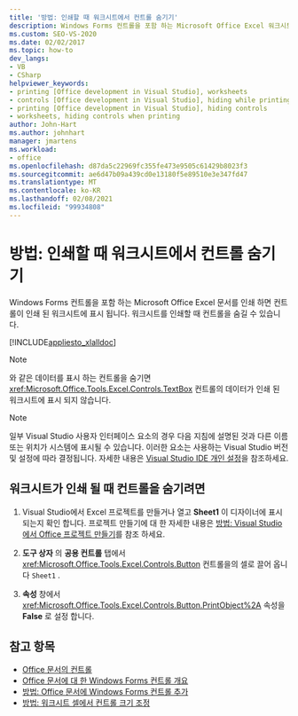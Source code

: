 ```yaml
---
title: '방법: 인쇄할 때 워크시트에서 컨트롤 숨기기'
description: Windows Forms 컨트롤을 포함 하는 Microsoft Office Excel 워크시트를 인쇄할 때 컨트롤을 숨길 수 있는 방법을 알아봅니다.
ms.custom: SEO-VS-2020
ms.date: 02/02/2017
ms.topic: how-to
dev_langs:
- VB
- CSharp
helpviewer_keywords:
- printing [Office development in Visual Studio], worksheets
- controls [Office development in Visual Studio], hiding while printing
- printing [Office development in Visual Studio], hiding controls
- worksheets, hiding controls when printing
author: John-Hart
ms.author: johnhart
manager: jmartens
ms.workload:
- office
ms.openlocfilehash: d87da5c22969fc355fe473e9505c61429b8023f3
ms.sourcegitcommit: ae6d47b09a439cd0e13180f5e89510e3e347fd47
ms.translationtype: MT
ms.contentlocale: ko-KR
ms.lasthandoff: 02/08/2021
ms.locfileid: "99934808"
---
```

# <a name="how-to-hide-controls-on-worksheets-when-printing"></a>방법: 인쇄할 때 워크시트에서 컨트롤 숨기기
  Windows Forms 컨트롤을 포함 하는 Microsoft Office Excel 문서를 인쇄 하면 컨트롤이 인쇄 된 워크시트에 표시 됩니다. 워크시트를 인쇄할 때 컨트롤을 숨길 수 있습니다.

 [!INCLUDE[appliesto_xlalldoc](../vsto/includes/appliesto-xlalldoc-md.md)]

> [!NOTE]
> 와 같은 데이터를 표시 하는 컨트롤을 숨기면 <xref:Microsoft.Office.Tools.Excel.Controls.TextBox> 컨트롤의 데이터가 인쇄 된 워크시트에 표시 되지 않습니다.

> [!NOTE]
> 일부 Visual Studio 사용자 인터페이스 요소의 경우 다음 지침에 설명된 것과 다른 이름 또는 위치가 시스템에 표시될 수 있습니다. 이러한 요소는 사용하는 Visual Studio 버전 및 설정에 따라 결정됩니다. 자세한 내용은 [Visual Studio IDE 개인 설정](../ide/personalizing-the-visual-studio-ide.md)을 참조하세요.

## <a name="to-hide-controls-when-a-worksheet-is-printed"></a>워크시트가 인쇄 될 때 컨트롤을 숨기려면

1. Visual Studio에서 Excel 프로젝트를 만들거나 열고 **Sheet1** 이 디자이너에 표시 되는지 확인 합니다. 프로젝트 만들기에 대 한 자세한 내용은 [방법: Visual Studio에서 Office 프로젝트 만들기](../vsto/how-to-create-office-projects-in-visual-studio.md)를 참조 하세요.

2. **도구 상자** 의 **공용 컨트롤** 탭에서 <xref:Microsoft.Office.Tools.Excel.Controls.Button> 컨트롤을의 셀로 끌어 옵니다 `Sheet1` .

3. **속성** 창에서 <xref:Microsoft.Office.Tools.Excel.Controls.Button.PrintObject%2A> 속성을 **False** 로 설정 합니다.

## <a name="see-also"></a>참고 항목
- [Office 문서의 컨트롤](../vsto/controls-on-office-documents.md)
- [Office 문서에 대 한 Windows Forms 컨트롤 개요](../vsto/windows-forms-controls-on-office-documents-overview.md)
- [방법: Office 문서에 Windows Forms 컨트롤 추가](../vsto/how-to-add-windows-forms-controls-to-office-documents.md)
- [방법: 워크시트 셀에서 컨트롤 크기 조정](../vsto/how-to-resize-controls-within-worksheet-cells.md)
